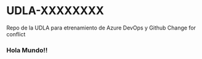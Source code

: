 # UDLA-XXXXXXXX
Repo de la UDLA para etrenamiento de Azure DevOps y Github
Change for conflict
### Hola Mundo!!
